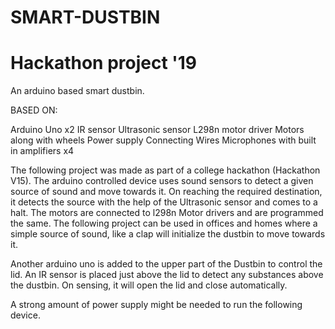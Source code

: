# SMART-DUSTBIN
# Hackathon project '19

An arduino based smart dustbin.

BASED ON:

Arduino Uno x2
IR sensor
Ultrasonic sensor
L298n motor driver
Motors along with wheels
Power supply
Connecting Wires
Microphones with built in amplifiers x4


The following project was made as part of a college hackathon (Hackathon V15). The arduino controlled device uses sound sensors to detect a given source of sound and move towards it. On reaching the required destination, it detects the source with the help of the Ultrasonic sensor and comes to a halt.
The motors are connected to l298n Motor drivers and are programmed the same. 
The following project can be used in offices and homes where a simple source of sound, like a clap will initialize the dustbin to move towards it.

Another arduino uno is added to the upper part of the Dustbin to control the lid. An IR sensor is placed just above the lid to detect any substances above the dustbin. On sensing, it will open the lid and close automatically. 

A strong amount of power supply might be needed to run the following device. 
